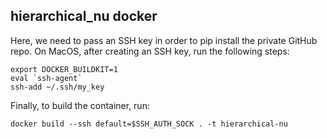 ## hierarchical_nu docker

Here, we need to pass an SSH key in order to pip install the private GitHub repo. On MacOS, after creating an SSH key, run the following steps:

```
export DOCKER_BUILDKIT=1
eval `ssh-agent`
ssh-add ~/.ssh/my_key
```

Finally, to build the container, run:

```
docker build --ssh default=$SSH_AUTH_SOCK . -t hierarchical-nu
```

